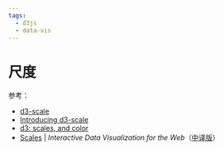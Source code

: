 ```yaml
---
tags:
  - d3js
  - data-vis
---
```


# 尺度
参考：
* [d3-scale](https://github.com/d3/d3-scale/tree/v3.2.2)
* [Introducing d3-scale](https://medium.com/@mbostock/introducing-d3-scale-61980c51545f)
* [d3: scales, and color](http://www.jeromecukier.net/2011/08/11/d3-scales-and-color/)
* [Scales](https://alignedleft.com/tutorials/d3/scales) | *Interactive Data Visualization for the Web*（[中译版](http://pkuwwt.github.io/d3-tutorial-cn/scales.html)）

